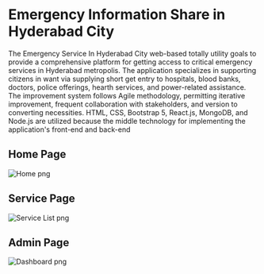 <h1>Emergency Information Share in Hyderabad City</h1>

<p>The Emergency Service In Hyderabad City web-based totally utility goals to provide a comprehensive platform for getting access to critical emergency services in Hyderabad metropolis. The application specializes in supporting citizens in want via supplying short get entry to hospitals, blood banks, doctors, police offerings, hearth services, and power-related assistance. The improvement system follows Agile methodology, permitting iterative improvement, frequent collaboration with stakeholders, and version to converting necessities. HTML, CSS, Bootstrap 5, React.js, MongoDB, and Node.js are utilized because the middle technology for implementing the application's front-end and back-end</p>

<h2>Home Page</h2>

![Home png](https://github.com/mdhelaluddinbd/emergency-service-client-site/assets/137166667/b3214465-9e3e-466f-9760-d8c6be7d779a)

<h2>Service Page</h2>

![Service List png](https://github.com/mdhelaluddinbd/emergency-service-client-site/assets/137166667/87c60ddb-cf11-4053-96fa-4e9fa84ad6cb)

<h2>Admin Page</h2>

![Dashboard png](https://github.com/mdhelaluddinbd/emergency-service-client-site/assets/137166667/94e5f342-ed5f-4bbf-baeb-e4d1449390d0)


